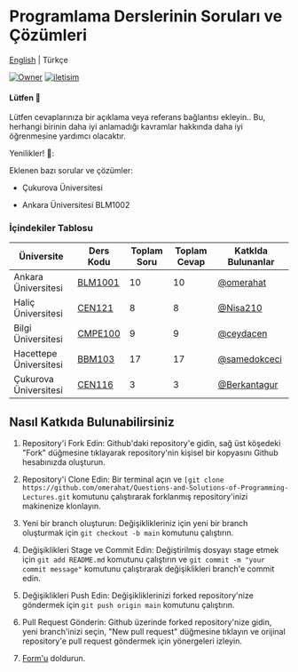 
# Programlama Derslerinin Soruları ve Çözümleri

[English](https://github.com/omerahat/Solitions/blob/master/README.md) | Türkçe


<a id="top-page"></a>
[![Owner](https://img.shields.io/badge/owner-omerahat-red)](https://github.com/omerahat)
[![iletisim](https://img.shields.io/badge/iletisim-linkedin-blue)](https://www.linkedin.com/in/omerahat/)

#### Lütfen 🙏

Lütfen cevaplarınıza bir açıklama veya referans bağlantısı ekleyin.. Bu, herhangi birinin daha iyi anlamadığı kavramlar hakkında daha iyi öğrenmesine yardımcı olacaktır.

Yenilikler! 🎉:

Eklenen bazı sorular ve çözümler:

- Çukurova Üniversitesi

- Ankara Üniversitesi BLM1002

### İçindekiler Tablosu
| Üniversite          	| Ders Kodu                                                                         	| Toplam Soru 	| Toplam Cevap 	| KatkIda Bulunanlar                       	|
|---------------------	|-----------------------------------------------------------------------------------	|-------------	|--------------	|------------------------------------------	|
| Ankara Üniversitesi 	| [BLM1001](https://github.com/omerahat/Questions-and-Solutions-of-Programming-Lectures/tree/main/Ankara%20University/BLM1001)                                              	| 10          	| 10           	| [@omerahat](https://github.com/omerahat) 	|
| Haliç Üniversitesi  	| [CEN121](https://github.com/omerahat/Questions-and-Solutions-of-Programming-Lectures/tree/main/Halic%20Universitesi/CEN121) 	| 8           	| 8            	| [@Nisa210](https://github.com/Nisa210)   	|
| Bilgi Üniversitesi  	| [CMPE100](https://github.com/omerahat/Questions-and-Solutions-of-Programming-Lectures/tree/main/Bilgi%20Universitesi/CMPE100)                 	| 9           	| 9            	| [@ceydacen](https://github.com/ceydacen) 	|
| Hacettepe Üniversitesi 	| [BBM103](https://github.com/omerahat/Questions-and-Solutions-of-Programming-Lectures/tree/main/Hacettepe%20University/BBM103) 	| 17          	| 17           	| [@samedokceci](https://github.com/samedokceci) 	| 
| Çukurova Üniversitesi   | [CEN116](https://github.com/Berkantagur/Questions-and-Solutions-of-Programming-Lectures/tree/main/Cukurova%20University/CEN116) | 3           | 3            | [@Berkantagur](https://github.com/Berkantagur) |


## Nasıl Katkıda Bulunabilirsiniz
1. Repository'i Fork Edin: Github'daki repository'e gidin, sağ üst köşedeki "Fork" düğmesine tıklayarak repository'nin kişisel bir kopyasını Github hesabınızda oluşturun.

2. Repository'i Clone Edin: Bir terminal açın ve ``` [git clone https://github.com/omerahat/Questions-and-Solutions-of-Programming-Lectures.git ``` komutunu çalıştırarak forklanmış repository'inizi makinenize klonlayın.

3. Yeni bir branch oluşturun: Değişiklikleriniz için yeni bir branch oluşturmak için ``` git checkout -b main ``` komutunu çalıştırın.

4. Değişiklikleri Stage ve Commit Edin: Değiştirilmiş dosyayı stage etmek için ``` git add README.md ``` komutunu çalıştırın ve ``` git commit -m "your commit message" ``` komutunu çalıştırarak değişiklikleri branch'e commit edin.

5. Değişiklikleri Push Edin: Değişikliklerinizi forked repository'nize göndermek için ``` git push origin main ``` komutunu çalıştırın.

6. Pull Request Gönderin: Github üzerinde forked repository'nize gidin, yeni branch'inizi seçin, "New pull request" düğmesine tıklayın ve orijinal repository'e pull request göndermek için yönergeleri izleyin.

7. [Form'u](https://forms.gle/dpNRq9Da77t7aVeS7) doldurun.

